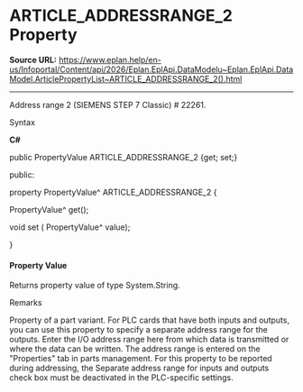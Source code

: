 # ARTICLE_ADDRESSRANGE_2 Property

**Source URL:** https://www.eplan.help/en-us/Infoportal/Content/api/2026/Eplan.EplApi.DataModelu~Eplan.EplApi.DataModel.ArticlePropertyList~ARTICLE_ADDRESSRANGE_2().html

---

Address range 2 (SIEMENS STEP 7 Classic) # 22261.

Syntax

**C#**



public PropertyValue ARTICLE_ADDRESSRANGE_2 {get; set;}

public:

property PropertyValue^ ARTICLE_ADDRESSRANGE_2 {

   PropertyValue^ get();

   void set (    PropertyValue^ value);

}


#### Property Value

Returns property value of type System.String.

Remarks

Property of a part variant. For PLC cards that have both inputs and outputs, you can use this property to specify a separate address range for the outputs. Enter the I/O address range here from which data is transmitted or where the data can be written. The address range is entered on the "Properties" tab in parts management. For this property to be reported during addressing, the Separate address range for inputs and outputs check box must be deactivated in the PLC-specific settings.

